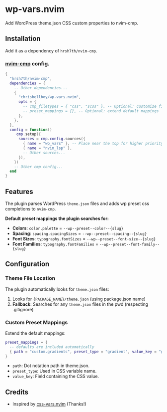 # wp-vars.nvim

Add WordPress theme.json CSS custom properties to nvim-cmp.

## Installation

Add it as a dependency of `hrsh7th/nvim-cmp`.

### [nvim-cmp](https://github.com/hrsh7th/nvim-cmp) config.

```lua
{
  "hrsh7th/nvim-cmp",
  dependencies = {
    -- Other dependencies...
    {
      "chrisbellboy/wp-vars.nvim",
      opts = {
        -- cmp_filetypes = { "css", "scss" }, -- Optional: customize filetypes
        -- preset_mappings = {}, -- Optional: extend default mappings
      },
    },
  },
  config = function()
     cmp.setup({
      sources = cmp.config.sources({
        { name = "wp_vars" }, -- Place near the top for higher priority.
        { name = "nvim_lsp" },
        -- Other sources...
      }),
    })
    -- Other cmp config...
  end
}
```

## Features

The plugin parses WordPress `theme.json` files and adds wp preset css completions to `nvim-cmp`.

**Default preset mappings the plugin searches for:**

- **Colors**: `color.palette` = `--wp--preset--color--{slug}`
- **Spacing**: `spacing.spacingSizes` = `--wp--preset--spacing--{slug}`
- **Font Sizes**: `typography.fontSizes` = `--wp--preset--font-size--{slug}`
- **Font Families**: `typography.fontFamilies` = `--wp--preset--font-family--{slug}`

## Configuration

### Theme File Location

The plugin automatically looks for `theme.json` files:

1. Looks for `{PACKAGE_NAME}/theme.json` (using package.json name)
2. **Fallback**: Searches for any `theme.json` files in the pwd (respecting .gitignore)

### Custom Preset Mappings

Extend the default mappings:

```lua
preset_mappings = {
  -- defaults are included automatically
  { path = "custom.gradients", preset_type = "gradient", value_key = "gradient" },
}
```

- `path`: Dot notation path in theme.json.
- `preset_type`: Used in CSS variable name.
- `value_key`: Field containing the CSS value.

## Credits

- Inspired by [css-vars.nvim](https://github.com/jdrupal-dev/css-vars.nvim) (Thanks!)

